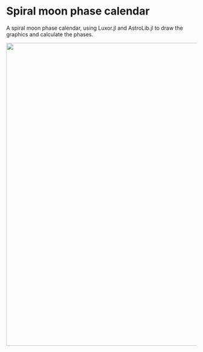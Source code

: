 Spiral moon phase calendar
====================

A spiral moon phase calendar, using Luxor.jl and AstroLib.jl to draw the graphics and calculate the phases.

<img src="2021-moon-phase-calendar.png" width = 800>

